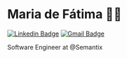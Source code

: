 # Maria de Fátima 👩‍💻

[![Linkedin Badge](https://img.shields.io/badge/-LinkedIn-blue?style=flat-square&logo=Linkedin&logoColor=white&link=https://www.linkedin.com/in/mfatima13/)](https://www.linkedin.com/in/mfatima5bc/)
[![Gmail Badge](https://img.shields.io/badge/-Gmail-c14438?style=flat-square&logo=Gmail&logoColor=white&link=mailto:maria.defatimabarbosacardoso@gmail.com)](mailto:maria.defatimabarbosacardoso@gmail.com)
 
Software Engineer at @Semantix

